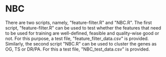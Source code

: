 # NBC
There are two scripts, namely, "feature-filter.R" and "NBC.R". The first script, "feature-filter.R" can be used to test whether the features that need to be used for training are well-defined, feasible and quality-wise good or not. For this purpose, a test file, "feature_filter_data.csv" is provided. Similarly, the second script "NBC.R" can be used to cluster the genes as OG, TS or DR/PA. For this a test file, "NBC_test_data.csv" is provided.
